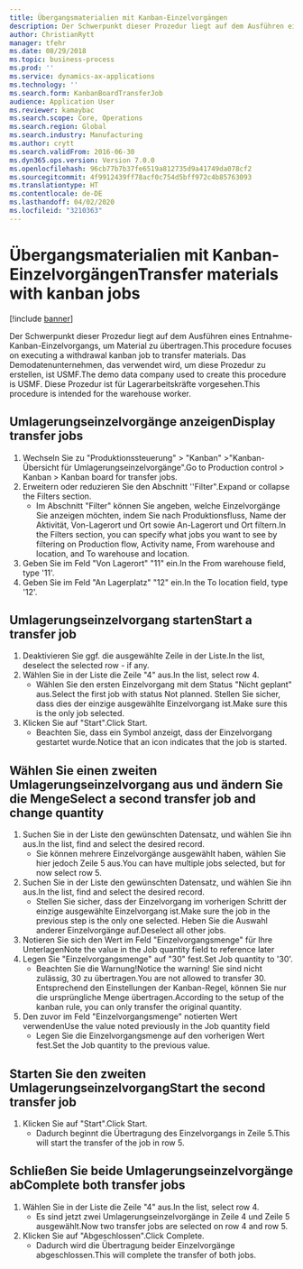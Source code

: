 ```yaml
---
title: Übergangsmaterialien mit Kanban-Einzelvorgängen
description: Der Schwerpunkt dieser Prozedur liegt auf dem Ausführen eines Entnahme-Kanban-Einzelvorgangs, um Material zu übertragen.
author: ChristianRytt
manager: tfehr
ms.date: 08/29/2018
ms.topic: business-process
ms.prod: ''
ms.service: dynamics-ax-applications
ms.technology: ''
ms.search.form: KanbanBoardTransferJob
audience: Application User
ms.reviewer: kamaybac
ms.search.scope: Core, Operations
ms.search.region: Global
ms.search.industry: Manufacturing
ms.author: crytt
ms.search.validFrom: 2016-06-30
ms.dyn365.ops.version: Version 7.0.0
ms.openlocfilehash: 96cb77b7b37fe6519a812735d9a41749da078cf2
ms.sourcegitcommit: 4f9912439ff78acf0c754d5bff972c4b85763093
ms.translationtype: HT
ms.contentlocale: de-DE
ms.lasthandoff: 04/02/2020
ms.locfileid: "3210363"
---
```

# <a name="transfer-materials-with-kanban-jobs"></a><span data-ttu-id="f0562-103">Übergangsmaterialien mit Kanban-Einzelvorgängen</span><span class="sxs-lookup"><span data-stu-id="f0562-103">Transfer materials with kanban jobs</span></span>

[!include [banner](../../includes/banner.md)]

<span data-ttu-id="f0562-104">Der Schwerpunkt dieser Prozedur liegt auf dem Ausführen eines Entnahme-Kanban-Einzelvorgangs, um Material zu übertragen.</span><span class="sxs-lookup"><span data-stu-id="f0562-104">This procedure focuses on executing a withdrawal kanban job to transfer materials.</span></span> <span data-ttu-id="f0562-105">Das Demodatenunternehmen, das verwendet wird, um diese Prozedur zu erstellen, ist USMF.</span><span class="sxs-lookup"><span data-stu-id="f0562-105">The demo data company used to create this procedure is USMF.</span></span> <span data-ttu-id="f0562-106">Diese Prozedur ist für Lagerarbeitskräfte vorgesehen.</span><span class="sxs-lookup"><span data-stu-id="f0562-106">This procedure is intended for the warehouse worker.</span></span>


## <a name="display-transfer-jobs"></a><span data-ttu-id="f0562-107">Umlagerungseinzelvorgänge anzeigen</span><span class="sxs-lookup"><span data-stu-id="f0562-107">Display transfer jobs</span></span>
1. <span data-ttu-id="f0562-108">Wechseln Sie zu "Produktionssteuerung" > "Kanban" >"Kanban-Übersicht für Umlagerungseinzelvorgänge".</span><span class="sxs-lookup"><span data-stu-id="f0562-108">Go to Production control > Kanban > Kanban board for transfer jobs.</span></span>
2. <span data-ttu-id="f0562-109">Erweitern oder reduzieren Sie den Abschnitt ''Filter".</span><span class="sxs-lookup"><span data-stu-id="f0562-109">Expand or collapse the Filters section.</span></span>
    * <span data-ttu-id="f0562-110">Im Abschnitt "Filter" können Sie angeben, welche Einzelvorgänge Sie anzeigen möchten, indem Sie nach Produktionsfluss, Name der Aktivität, Von-Lagerort und Ort sowie An-Lagerort und Ort filtern.</span><span class="sxs-lookup"><span data-stu-id="f0562-110">In the Filters section, you can specify what jobs you want to see by filtering on Production flow, Activity name, From warehouse and location, and To warehouse and location.</span></span>  
3. <span data-ttu-id="f0562-111">Geben Sie im Feld "Von Lagerort" "11" ein.</span><span class="sxs-lookup"><span data-stu-id="f0562-111">In the From warehouse field, type '11'.</span></span>
4. <span data-ttu-id="f0562-112">Geben Sie im Feld "An Lagerplatz" "12" ein.</span><span class="sxs-lookup"><span data-stu-id="f0562-112">In the To location field, type '12'.</span></span>

## <a name="start-a-transfer-job"></a><span data-ttu-id="f0562-113">Umlagerungseinzelvorgang starten</span><span class="sxs-lookup"><span data-stu-id="f0562-113">Start a transfer job</span></span>
1. <span data-ttu-id="f0562-114">Deaktivieren Sie ggf. die ausgewählte Zeile in der Liste.</span><span class="sxs-lookup"><span data-stu-id="f0562-114">In the list, deselect the selected row - if any.</span></span>
2. <span data-ttu-id="f0562-115">Wählen Sie in der Liste die Zeile "4" aus.</span><span class="sxs-lookup"><span data-stu-id="f0562-115">In the list, select row 4.</span></span>
    * <span data-ttu-id="f0562-116">Wählen Sie den ersten Einzelvorgang mit dem Status "Nicht geplant" aus.</span><span class="sxs-lookup"><span data-stu-id="f0562-116">Select the first job with status Not planned.</span></span> <span data-ttu-id="f0562-117">Stellen Sie sicher, dass dies der einzige ausgewählte Einzelvorgang ist.</span><span class="sxs-lookup"><span data-stu-id="f0562-117">Make sure this is the only job selected.</span></span>  
3. <span data-ttu-id="f0562-118">Klicken Sie auf "Start".</span><span class="sxs-lookup"><span data-stu-id="f0562-118">Click Start.</span></span>
    * <span data-ttu-id="f0562-119">Beachten Sie, dass ein Symbol anzeigt, dass der Einzelvorgang gestartet wurde.</span><span class="sxs-lookup"><span data-stu-id="f0562-119">Notice that an icon indicates that the job is started.</span></span>  

## <a name="select-a-second-transfer-job-and-change-quantity"></a><span data-ttu-id="f0562-120">Wählen Sie einen zweiten Umlagerungseinzelvorgang aus und ändern Sie die Menge</span><span class="sxs-lookup"><span data-stu-id="f0562-120">Select a second transfer job and change quantity</span></span>
1. <span data-ttu-id="f0562-121">Suchen Sie in der Liste den gewünschten Datensatz, und wählen Sie ihn aus.</span><span class="sxs-lookup"><span data-stu-id="f0562-121">In the list, find and select the desired record.</span></span>
    * <span data-ttu-id="f0562-122">Sie können mehrere Einzelvorgänge ausgewählt haben, wählen Sie hier jedoch Zeile 5 aus.</span><span class="sxs-lookup"><span data-stu-id="f0562-122">You can have multiple jobs selected, but for now select row 5.</span></span>  
2. <span data-ttu-id="f0562-123">Suchen Sie in der Liste den gewünschten Datensatz, und wählen Sie ihn aus.</span><span class="sxs-lookup"><span data-stu-id="f0562-123">In the list, find and select the desired record.</span></span>
    * <span data-ttu-id="f0562-124">Stellen Sie sicher, dass der Einzelvorgang im vorherigen Schritt der einzige ausgewählte Einzelvorgang ist.</span><span class="sxs-lookup"><span data-stu-id="f0562-124">Make sure the job in the previous step is the only one selected.</span></span> <span data-ttu-id="f0562-125">Heben Sie die Auswahl anderer Einzelvorgänge auf.</span><span class="sxs-lookup"><span data-stu-id="f0562-125">Deselect all other jobs.</span></span>  
3. <span data-ttu-id="f0562-126">Notieren Sie sich den Wert im Feld "Einzelvorgangsmenge" für Ihre Unterlagen</span><span class="sxs-lookup"><span data-stu-id="f0562-126">Note the value in the Job quantity field to reference later</span></span>
4. <span data-ttu-id="f0562-127">Legen Sie "Einzelvorgangsmenge" auf "30" fest.</span><span class="sxs-lookup"><span data-stu-id="f0562-127">Set Job quantity to '30'.</span></span>
    * <span data-ttu-id="f0562-128">Beachten Sie die Warnung!</span><span class="sxs-lookup"><span data-stu-id="f0562-128">Notice the warning!</span></span> <span data-ttu-id="f0562-129">Sie sind nicht zulässig, 30 zu übertragen.</span><span class="sxs-lookup"><span data-stu-id="f0562-129">You are not allowed to transfer 30.</span></span> <span data-ttu-id="f0562-130">Entsprechend den Einstellungen der Kanban-Regel, können Sie nur die ursprüngliche Menge übertragen.</span><span class="sxs-lookup"><span data-stu-id="f0562-130">According to the setup of the kanban rule, you can only transfer the original quantity.</span></span>  
5. <span data-ttu-id="f0562-131">Den zuvor im Feld "Einzelvorgangsmenge" notierten Wert verwenden</span><span class="sxs-lookup"><span data-stu-id="f0562-131">Use the value noted previously in the Job quantity field</span></span>
    * <span data-ttu-id="f0562-132">Legen Sie die Einzelvorgangsmenge auf den vorherigen Wert fest.</span><span class="sxs-lookup"><span data-stu-id="f0562-132">Set the Job quantity to the previous value.</span></span>  

## <a name="start-the-second-transfer-job"></a><span data-ttu-id="f0562-133">Starten Sie den zweiten Umlagerungseinzelvorgang</span><span class="sxs-lookup"><span data-stu-id="f0562-133">Start the second transfer job</span></span>
1. <span data-ttu-id="f0562-134">Klicken Sie auf "Start".</span><span class="sxs-lookup"><span data-stu-id="f0562-134">Click Start.</span></span>
    * <span data-ttu-id="f0562-135">Dadurch beginnt die Übertragung des Einzelvorgangs in Zeile 5.</span><span class="sxs-lookup"><span data-stu-id="f0562-135">This will start the transfer of the job in row 5.</span></span>  

## <a name="complete-both-transfer-jobs"></a><span data-ttu-id="f0562-136">Schließen Sie beide Umlagerungseinzelvorgänge ab</span><span class="sxs-lookup"><span data-stu-id="f0562-136">Complete both transfer jobs</span></span>
1. <span data-ttu-id="f0562-137">Wählen Sie in der Liste die Zeile "4" aus.</span><span class="sxs-lookup"><span data-stu-id="f0562-137">In the list, select row 4.</span></span>
    * <span data-ttu-id="f0562-138">Es sind jetzt zwei Umlagerungseinzelvorgänge in Zeile 4 und Zeile 5 ausgewählt.</span><span class="sxs-lookup"><span data-stu-id="f0562-138">Now two transfer jobs are selected on row 4 and row 5.</span></span>  
2. <span data-ttu-id="f0562-139">Klicken Sie auf "Abgeschlossen".</span><span class="sxs-lookup"><span data-stu-id="f0562-139">Click Complete.</span></span>
    * <span data-ttu-id="f0562-140">Dadurch wird die Übertragung beider Einzelvorgänge abgeschlossen.</span><span class="sxs-lookup"><span data-stu-id="f0562-140">This will complete the transfer of both jobs.</span></span>  

